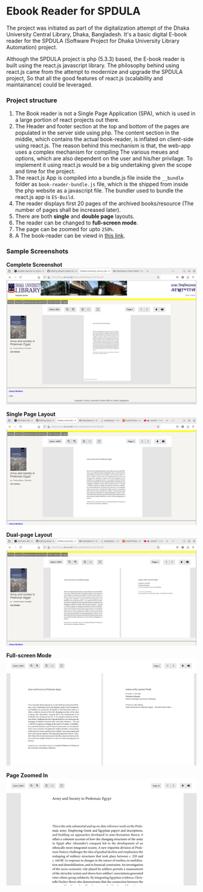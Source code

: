 # Ebook Reader for SPDULA
The project was initiated as part of the digitalization attempt of the Dhaka University Central Library, Dhaka, Bangladesh. It's a basic digital E-book reader for the SPDULA (Software Project for Dhaka University Library Automation) project.

Although the SPDULA project is php (5.3.3) based, the E-book reader is built using the react.js javascript library. The philosophy behind using react.js came from the attempt to modernize and upgrade the SPDULA project, So that all the good features of react.js (scalability and maintainance) could be leveraged.

### Project structure
1. The Book reader is not a Single Page Application (SPA), which is used in a large portion of react projects out there.
2. The Header and footer section at the top and bottom of the pages are populated in the server side using php. The content section in the middle, which contains the actual book-reader, is inflated on client-side using react.js. The reason behind this mechanism is that, the web-app uses a complex mechanism for compiling The various meues and options, which are also dependent on the user and his/her privilage. To implement it using react.js would be a big undertaking given the scope and time for the project.
3. The react.js App is compiled into a bundle.js file inside the `__bundle` folder as `book-reader-bundle.js` file, which is the shipped from inside the php website as a javascript file. The bundler used to bundle the react.js app is `ES-Build`.
4. The reader displays first 20 pages of the archived books/resource (The number of pages shall be increased later).
5. There are both **single** and **double page** layouts.
6. The reader can be changed to **full-screen mode**.
7. The page can be zoomed for upto `250%`.
8. A The book-reader can be viewd in [this link](https://dulis.library.du.ac.bd/index.php?eBook=536195.pdf).

### Sample Screenshots

**Complete Screenshot**
![Complete Screenshot](public/ss/demo/full-ss.png)

**Single Page Layout**
![Single Page Layout](public/ss/demo/single-page.png)

**Dual-page Layout**
![Dual-page Layout](public/ss/demo/double-page.png)

**Full-screen Mode**
![Full-screen Mode](public/ss/demo/full-screen.png)

**Page Zoomed In**
![Page Zoomed In](public/ss/demo/zoomed-in.png)
